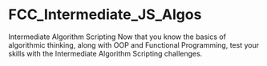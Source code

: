 # FCC_Intermediate_JS_Algos
Intermediate Algorithm Scripting  Now that you know the basics of algorithmic thinking, along with OOP and Functional Programming, test your skills with the Intermediate Algorithm Scripting challenges.
